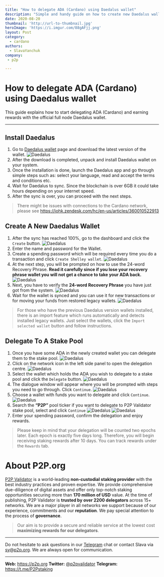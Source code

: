```yaml
---
title: "How to delegate ADA (Cardano) using Daedalus wallet"
description: "Simple and handy guide on how to create new Daedalus wallet to delegate your ADA"
date: 2020-08-20
thumbnail: 'http://url-to-thumbnail.jpg'
heroImage: 'https://i.imgur.com/88gAFjj.png'
layout: Post
category:
  - cardano
authors:
  - SlavaYanchuk
company:
 - p2p

---
```


# How to delegate ADA (Cardano) using Daedalus wallet
This guide explains how to start delegating ADA (Cardano) and earning rewards with the official full node Daedalus wallet.
___ 
## Install Daedalus
1. Go to [Daedalus wallet](https://daedaluswallet.io/#download) page and download the latest version of the wallet.
![Daedalus](https://i.imgur.com/0pskILH.png)
2. After the download is completed, unpack and install Daedalus wallet on your system.
3. Once the installation is done, launch the Daedalus app and go through simple steps such as: select your language, read and accept the terms and conditions etc.
4. Wait for Daedalus to sync. Since the blockchain is over 6GB it could take hours depending on your internet speed. 
5. After the sync is over, you can proceed with the next steps.

> There might be issues with connections to the Cardano network, please see https://iohk.zendesk.com/hc/en-us/articles/360010522913

## Create A New Daedalus Wallet
1. After the sync has reached 100%, go to the dashboard and click the `Create` button.
![Daedalus](https://i.imgur.com/V60cN6D.png)
2. Enter the name and password for the Wallet.
3. Create a spending password which will be required every time you do a transaction and click `Create Shelley wallet`.
![Daedalus](https://i.imgur.com/qFvdIEC.png)
4. At the next step, you will be prompted on how to use the 24-word Recovery Phrase. **Read it carefully since if you lose your recovery phrase wallet you will not get a chance to take your ADA back.**
![Daedalus](https://i.imgur.com/tzn2Olb.png)
5. Next, you have to verify the **24-word Recovery Phrase** you have just got from the system.
![Daedalus](https://i.imgur.com/FkgouhK.png)
6. Wait for the wallet is synced and you can use it for new transactions or for moving your funds from restored legacy wallets.
![Daedalus](https://i.imgur.com/n1dJUmq.png)

 > For those who have the previous Daedalus version wallets installed, there is an import feature which runs automatically and detects installed legacy wallets. Just select the wallets, click the `Import selected wallet` button and follow instructions.
## Delegate To A Stake Pool
1. Once you have some ADA in the newly created wallet you can delegate them to the stake pool.
![Daedalus](https://i.imgur.com/oIKv1QH.png)
2. Click on the network icon in the left side panel to open the delegation centre.
![Daedalus](https://i.imgur.com/Zr4IfEC.png)
3. Select the wallet which holds the ADA you wish to delegate to a stake pool and click the `Delegate` button. 
![Daedalus](https://i.imgur.com/fXgO31L.png)
4. The dialogue window will appear where you will be prompted with steps you need to go through. Click `Continue`. 
![Daedalus](https://i.imgur.com/862AGLM.png)
5. Choose a wallet with funds you want to delegate and click `Continue`. 
![Daedalus](https://i.imgur.com/8UANTWd.png)
6. Search the **“P2P”** pool ticker if you want to delegate to P2P Validator stake pool, select and click `Continue` 
![Daedalus](https://i.imgur.com/m3WBE55.png)
![Daedalus](https://i.imgur.com/gkmxPLk.png)
7. Enter your spending password, confirm the delegation and enjoy rewards.

 > Please keep in mind that your delegation will be counted two epochs later. Each epoch is exactly five days long. Therefore, you will begin receiving staking rewards after 10 days. You can track rewards under the `Rewards` tab.
 
# About P2P.org
[P2P Validator](https://p2p.org/) is a world-leading **non-custodial staking provider** with the best industry practices and proven expertise. We provide comprehensive due-diligence of digital assets and offer only top-notch staking opportunities securing more than **170 million of USD** value. At the time of publishing, P2P Validator is **trusted by over 2200 delegators** across 15+ networks. We are a major player in all networks we support because of our experience, commitments and our **reputation**. We pay special attention to the process of **governance**.

 > Our aim is to provide a secure and reliable service at the lowest cost **maximizing rewards for our delegators**.
 
------

Do not hesitate to ask questions in our [Telegram](https://t.me/P2Pstaking) chat or contact Slava via sy@p2p.org. We are always open for communication.

------

**Web:** https://p2p.org
**Twitter:** [@p2pvalidator](https://twitter.com/p2pvalidator)
**Telegram:** https://t.me/P2Pstaking